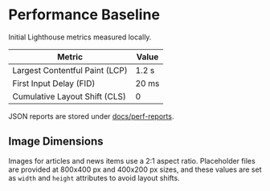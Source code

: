 # Performance Baseline

Initial Lighthouse metrics measured locally.

| Metric | Value |
|-------|-------|
| Largest Contentful Paint (LCP) | 1.2 s |
| First Input Delay (FID) | 20 ms |
| Cumulative Layout Shift (CLS) | 0 |

JSON reports are stored under [docs/perf-reports](perf-reports/).

## Image Dimensions

Images for articles and news items use a 2:1 aspect ratio. Placeholder files are provided at 800x400 px and 400x200 px sizes, and these values are set as `width` and `height` attributes to avoid layout shifts.
